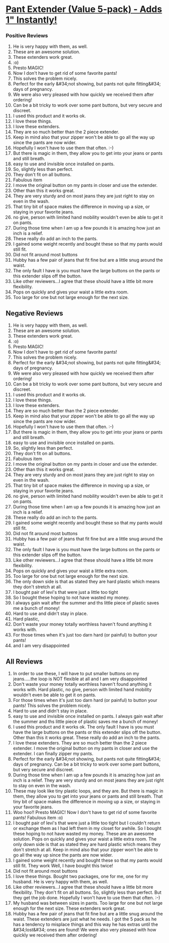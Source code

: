 # [Pant Extender (Value 5-pack) - Adds 1&quot; Instantly!](https://products.checkmycream.com/products/Pant-Extender-(Value-5-pack)-Adds-1&quot;-Instantly!.html)

### Positive Reviews

<ol>
      <li>He is very happy with them, as well.</li>
      <li>These are an awesome solution.</li>
      <li>These extenders work great.</li>
      <li>:o)</li>
      <li>Presto MAGIC!</li>
      <li>Now I don&#x27;t have to get rid of some favorite pants!</li>
      <li>This solves the problem nicely.</li>
      <li>Perfect for the early &amp;#34;not showing, but pants not quite fitting&amp;#34; days of pregnancy.</li>
      <li>We were also very pleased with how quickly we received them after ordering!</li>
      <li>Can be a bit tricky to work over some pant buttons, but very secure and discreet.</li>
      <li>I used this product and it works ok.</li>
      <li>I love these things.</li>
      <li>I love these extenders.  </li>
      <li>They are so much better than the 2 piece extender.  </li>
      <li>Keep in mind also that your zipper won&#x27;t be able to go all the way up since the pants are now wider.</li>
      <li>Hopefully I won&#x27;t have to use them that often.  :-)</li>
      <li>But there is magic in them, they allow you to get into your jeans or pants and still breath.  </li>
      <li>easy to use and invisible once installed on pants.</li>
      <li>So, slightly less than perfect.  </li>
      <li>They don&#x27;t fit on all buttons.  </li>
      <li>Fabulous item</li>
      <li>I move the original button on my pants in closer and use the extender.  </li>
      <li>Other than this it works great.</li>
      <li>They are very sturdy and on most jeans they are just right to stay on even in the wash.</li>
      <li>That tiny bit of space makes the difference in moving up a size, or staying in your favorite jeans.</li>
      <li>no give, person with limited hand mobility wouldn&#x27;t even be able to get it on pants.</li>
      <li>During those time when I am up a few pounds it is amazing how just an inch is a relief.</li>
      <li>These really do add an inch to the pants.</li>
      <li>I gained some weight recently and bought these so that my pants would still fit.  </li>
      <li>Did not fit around most buttons</li>
      <li>Hubby has a few pair of jeans that fit fine but are a little snug around the waist.  </li>
      <li>The only fault I have is you must have the large buttons on the pants or this extender slips off the button.</li>
      <li>Like other reviewers...I agree that these should have a little bit more flexibility.  </li>
      <li>Pops on quickly and gives your waist a little extra room.</li>
      <li>Too large for one but not large enough for the next size.  </li>
</ol>


<h2>Negative Reviews</h2>
<ol>
<li> He is very happy with them, as well.</li>
<li> These are an awesome solution.</li>
<li> These extenders work great.</li>
<li> :o)</li>
<li> Presto MAGIC!</li>
<li> Now I don&#x27;t have to get rid of some favorite pants!</li>
<li> This solves the problem nicely.</li>
<li> Perfect for the early &amp;#34;not showing, but pants not quite fitting&amp;#34; days of pregnancy.</li>
<li> We were also very pleased with how quickly we received them after ordering!</li>
<li> Can be a bit tricky to work over some pant buttons, but very secure and discreet.</li>
<li> I used this product and it works ok.</li>
<li> I love these things.</li>
<li> I love these extenders.  </li>
<li> They are so much better than the 2 piece extender.  </li>
<li> Keep in mind also that your zipper won&#x27;t be able to go all the way up since the pants are now wider.</li>
<li> Hopefully I won&#x27;t have to use them that often.  :-)</li>
<li> But there is magic in them, they allow you to get into your jeans or pants and still breath.  </li>
<li> easy to use and invisible once installed on pants.</li>
<li> So, slightly less than perfect.  </li>
<li> They don&#x27;t fit on all buttons.  </li>
<li> Fabulous item</li>
<li> I move the original button on my pants in closer and use the extender.  </li>
<li> Other than this it works great.</li>
<li> They are very sturdy and on most jeans they are just right to stay on even in the wash.</li>
<li> That tiny bit of space makes the difference in moving up a size, or staying in your favorite jeans.</li>
<li> no give, person with limited hand mobility wouldn&#x27;t even be able to get it on pants.</li>
<li> During those time when I am up a few pounds it is amazing how just an inch is a relief.</li>
<li> These really do add an inch to the pants.</li>
<li> I gained some weight recently and bought these so that my pants would still fit.  </li>
<li> Did not fit around most buttons</li>
<li> Hubby has a few pair of jeans that fit fine but are a little snug around the waist.  </li>
<li> The only fault I have is you must have the large buttons on the pants or this extender slips off the button.</li>
<li> Like other reviewers...I agree that these should have a little bit more flexibility.  </li>
<li> Pops on quickly and gives your waist a little extra room.</li>
<li> Too large for one but not large enough for the next size.  </li>
<li> The only down side is that as stated they are hard plastic which means they don&#x27;t stretch at all.</li>
<li> I bought  pair of levi&#x27;s that were just a little too tight</li>
<li> So I bought these hoping to not have wasted my money.</li>
<li> I always gain wait after the summer and ths little piece of plastic saves me a bunch of money!</li>
<li> Hard to use and didn&#x27;t stay in place.</li>
<li> Hard plastic,</li>
<li> Don&#x27;t waste your money totally worthless haven&#x27;t found anything it works with.</li>
<li> For those times when it&#x27;s just too darn hard (or painful) to button your pants!</li>
<li> and I am very disappointed</li>
</ol>

<h2>All Reviews</h2>

<ol>
    <li> In order to use these, I will have to put smaller buttons on my jeans.....the loop is NOT flexible at all and I am very disappointed</li>
    <li> Don&#x27;t waste your money totally worthless haven&#x27;t found anything it works with. Hard plastic, no give, person with limited hand mobility wouldn&#x27;t even be able to get it on pants.</li>
    <li> For those times when it&#x27;s just too darn hard (or painful) to button your pants! This solves the problem nicely.</li>
    <li> Hard to use and didn&#x27;t stay in place.</li>
    <li> easy to use and invisible once installed on pants. I always gain wait after the summer and ths little piece of plastic saves me a bunch of money!</li>
    <li> I used this product and it works ok. The only fault I have is you must have the large buttons on the pants or this extender slips off the button. Other than this it works great. These really do add an inch to the pants.</li>
    <li> I love these extenders.  They are so much better than the 2 piece extender.  I move the original button on my pants in closer and use the extender.  I can finally zipper my pants.</li>
    <li> Perfect for the early &amp;#34;not showing, but pants not quite fitting&amp;#34; days of pregnancy. Can be a bit tricky to work over some pant buttons, but very secure and discreet.</li>
    <li> During those time when I am up a few pounds it is amazing how just an inch is a relief. They are very sturdy and on most jeans they are just right to stay on even in the wash.</li>
    <li> These may look like tiny plastic loops, and they are.  But there is magic in them, they allow you to get into your jeans or pants and still breath.  That tiny bit of space makes the difference in moving up a size, or staying in your favorite jeans.</li>
    <li> Woo hoo!!  Presto MAGIC! Now I don&#x27;t have to get rid of some favorite pants! Fabulous item :o)</li>
    <li> I bought  pair of levi&#x27;s that were just a little too tight but I couldn&#x27;t return or exchange them as I had left them in my closet for awhile. So I bought these hoping to not have wasted my money. These are an awesome solution. Pops on quickly and gives your waist a little extra room. The only down side is that as stated they are hard plastic which means they don&#x27;t stretch at all. Keep in mind also that your zipper won&#x27;t be able to go all the way up since the pants are now wider.</li>
    <li> I gained some weight recently and bought these so that my pants would still fit.  They work Well, I have bought this twice!</li>
    <li> Did not fit around most buttons</li>
    <li> I love these things. Bought two packages, one for me, one for my husband. He is very happy with them, as well.</li>
    <li> Like other reviewers...I agree that these should have a little bit more flexibility.  They don&#x27;t fit on all buttons.  So, slightly less than perfect.  But they get the job done.  Hopefully I won&#x27;t have to use them that often.  :-)</li>
    <li> My husband was between sizes in pants.  Too large for one but not large enough for the next size.  These extenders work great.</li>
    <li> Hubby has a few pair of jeans that fit fine but are a little snug around the waist.  These extenders are just what he needs.  I got the 5 pack as he has a tendency to misplace things and this way he has extras until the &amp;#34;lost&amp;#34; ones are found! We were also very pleased with how quickly we received them after ordering!</li>
</ol>





